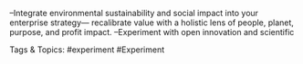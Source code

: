  –Integrate environmental sustainability and 
social impact into your enterprise strategy—
recalibrate value with a holistic lens of people, 
planet, purpose, and profit impact.
 –Experiment with open innovation and scientific 

   Tags & Topics:
   #experiment
   #Experiment